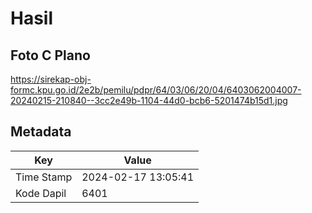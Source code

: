 # Hasil

## Foto C Plano

https://sirekap-obj-formc.kpu.go.id/2e2b/pemilu/pdpr/64/03/06/20/04/6403062004007-20240215-210840--3cc2e49b-1104-44d0-bcb6-5201474b15d1.jpg


## Metadata

| Key        | Value               |
| ---------- | ------------------- |
| Time Stamp | 2024-02-17 13:05:41 |
| Kode Dapil | 6401                |



